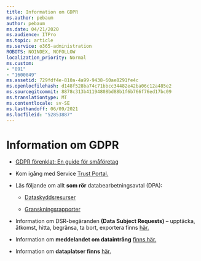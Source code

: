 ```yaml
---
title: Information om GDPR
ms.author: pebaum
author: pebaum
ms.date: 04/21/2020
ms.audience: ITPro
ms.topic: article
ms.service: o365-administration
ROBOTS: NOINDEX, NOFOLLOW
localization_priority: Normal
ms.custom:
- "891"
- "1600049"
ms.assetid: 729fdf4e-810a-4a99-9438-60ae8291fe4c
ms.openlocfilehash: d148f528ba74c71bbcc34482e42ba06c12a485e2
ms.sourcegitcommit: 8878c313b41194808bd88b1f6b766f76ed17bc09
ms.translationtype: MT
ms.contentlocale: sv-SE
ms.lasthandoff: 06/09/2021
ms.locfileid: "52853887"
---
```

# <a name="information-about-gdpr"></a>Information om GDPR

- [GDPR förenklat: En guide för småföretag](/microsoft-365/admin/security-and-compliance/gdpr-compliance)

- Kom igång med Service [Trust Portal.](https://servicetrust.microsoft.com/ViewPage/GDPRGetStarted)

- Läs följande om allt **som rör** databearbetningsavtal (DPA):

  - [Dataskyddsresurser](https://servicetrust.microsoft.com/ViewPage/TrustDocuments)

  - [Granskningsrapporter](https://servicetrust.microsoft.com/ViewPage/MSComplianceGuide)

- Information om DSR-begäranden **(Data Subject Requests)** – upptäcka, åtkomst, hitta, begränsa, ta bort, exportera finns [här.](/microsoft-365/compliance/gdpr-dsr-office365)

- Information om **meddelandet om dataintrång** [finns här.](https://servicetrust.microsoft.com/ViewPage/GDPRBreach)

- Information om **dataplatser finns** [här.](https://products.office.com/where-is-your-data-located?ms.officeurl=datamaps&amp;geo=All#All)
